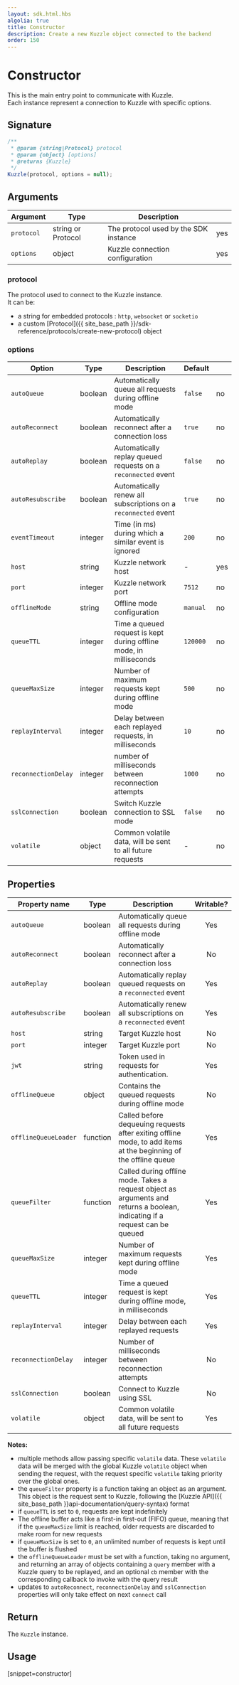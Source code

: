 ```yaml
---
layout: sdk.html.hbs
algolia: true
title: Constructor
description: Create a new Kuzzle object connected to the backend
order: 150
---
```


# Constructor

This is the main entry point to communicate with Kuzzle.  
Each instance represent a connection to Kuzzle with specific options.

## Signature

```javascript
/**
 * @param {string|Protocol} protocol
 * @param {object} [options]
 * @returns {Kuzzle}
 */
Kuzzle(protocol, options = null);
```

## Arguments

| Argument   | Type               | Description                           | |
| ---------- | ------------------ | ------------------------------------- | -------- |
| `protocol` | string or Protocol | The protocol used by the SDK instance | yes      |
| `options`  | object             | Kuzzle connection configuration       | yes      |

### **protocol**

The protocol used to connect to the Kuzzle instance.  
It can be:

- a string for embedded protocols : `http`, `websocket` or `socketio`
- a custom [Protocol]({{ site_base_path }}/sdk-reference/protocols/create-new-protocol) object

### **options**

| Option              | Type    | Description                                                        | Default  | |
| ------------------- | ------- | ------------------------------------------------------------------ | -------- | -------- |
| `autoQueue`         | boolean | Automatically queue all requests during offline mode               | `false`  | no       |
| `autoReconnect`     | boolean | Automatically reconnect after a connection loss                    | `true`   | no       |
| `autoReplay`        | boolean | Automatically replay queued requests on a `reconnected` event      | `false`  | no       |
| `autoResubscribe`   | boolean | Automatically renew all subscriptions on a `reconnected` event     | `true`   | no       |
| `eventTimeout`      | integer | Time (in ms) during which a similar event is ignored               | `200`    | no       |
| `host`              | string  | Kuzzle network host                                                | -        | yes      |
| `port`              | integer | Kuzzle network port                                                | `7512`   | no       |
| `offlineMode`       | string  | Offline mode configuration                                         | `manual` | no       |
| `queueTTL`          | integer | Time a queued request is kept during offline mode, in milliseconds | `120000` | no       |
| `queueMaxSize`      | integer | Number of maximum requests kept during offline mode                | `500`    | no       |
| `replayInterval`    | integer | Delay between each replayed requests, in milliseconds              | `10`     | no       |
| `reconnectionDelay` | integer | number of milliseconds between reconnection attempts               | `1000`   | no       |
| `sslConnection`     | boolean | Switch Kuzzle connection to SSL mode                               | `false`  | no       |
| `volatile`          | object  | Common volatile data, will be sent to all future requests          | -        | no       |

## Properties

| Property name        | Type     | Description                                                                                                                  | Writable? |
| -------------------- | -------- | ---------------------------------------------------------------------------------------------------------------------------- | :-------: |
| `autoQueue`          | boolean  | Automatically queue all requests during offline mode                                                                         |    Yes    |
| `autoReconnect`      | boolean  | Automatically reconnect after a connection loss                                                                              |    No     |
| `autoReplay`         | boolean  | Automatically replay queued requests on a `reconnected` event                                                                |    Yes    |
| `autoResubscribe`    | boolean  | Automatically renew all subscriptions on a `reconnected` event                                                               |    Yes    |
| `host`               | string   | Target Kuzzle host                                                                                                           |    No     |
| `port`               | integer  | Target Kuzzle port                                                                                                           |    No     |
| `jwt`                | string   | Token used in requests for authentication.                                                                                   |    Yes    |
| `offlineQueue`       | object   | Contains the queued requests during offline mode                                                                             |    No     |
| `offlineQueueLoader` | function | Called before dequeuing requests after exiting offline mode, to add items at the beginning of the offline queue              |    Yes    |
| `queueFilter`        | function | Called during offline mode. Takes a request object as arguments and returns a boolean, indicating if a request can be queued |    Yes    |
| `queueMaxSize`       | integer  | Number of maximum requests kept during offline mode                                                                          |    Yes    |
| `queueTTL`           | integer  | Time a queued request is kept during offline mode, in milliseconds                                                           |    Yes    |
| `replayInterval`     | integer  | Delay between each replayed requests                                                                                         |    Yes    |
| `reconnectionDelay`  | integer  | Number of milliseconds between reconnection attempts                                                                         |    No     |
| `sslConnection`      | boolean  | Connect to Kuzzle using SSL                                                                                                  |    No     |
| `volatile`           | object   | Common volatile data, will be sent to all future requests                                                                    |    Yes    |

**Notes:**

- multiple methods allow passing specific `volatile` data. These `volatile` data will be merged with the global Kuzzle `volatile` object when sending the request, with the request specific `volatile` taking priority over the global ones.
- the `queueFilter` property is a function taking an object as an argument. This object is the request sent to Kuzzle, following the [Kuzzle API]({{ site_base_path }}api-documentation/query-syntax) format
- if `queueTTL` is set to `0`, requests are kept indefinitely
- The offline buffer acts like a first-in first-out (FIFO) queue, meaning that if the `queueMaxSize` limit is reached, older requests are discarded to make room for new requests
- if `queueMaxSize` is set to `0`, an unlimited number of requests is kept until the buffer is flushed
- the `offlineQueueLoader` must be set with a function, taking no argument, and returning an array of objects containing a `query` member with a Kuzzle query to be replayed, and an optional `cb` member with the corresponding callback to invoke with the query result
- updates to `autoReconnect`, `reconnectionDelay` and `sslConnection` properties will only take effect on next `connect` call

## Return

The `Kuzzle` instance.

## Usage

[snippet=constructor]
